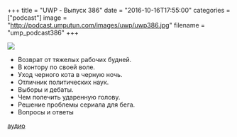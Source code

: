+++
title = "UWP - Выпуск 386"
date = "2016-10-16T17:55:00"
categories = ["podcast"]
image = "http://podcast.umputun.com/images/uwp/uwp386.jpg"
filename = "ump_podcast386"
+++

![](https://podcast.umputun.com/images/uwp/uwp386.jpg)

- Возврат от тяжелых рабочих будней.
- В контору по своей воле.
- Уход черного кота в черную ночь.
- Отличник политических наук.
- Выборы и дебаты.
- Чем полечить ударенную голову.
- Решение проблемы сериала для бега.
- Вопросы и ответы

[аудио](https://podcast.umputun.com/media/ump_podcast386.mp3)
<audio src="https://podcast.umputun.com/media/ump_podcast386.mp3" preload="none"></audio>